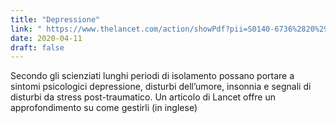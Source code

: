 ```yaml
---
title: "Depressione"
link: " https://www.thelancet.com/action/showPdf?pii=S0140-6736%2820%2930460-8#page=2"
date: 2020-04-11
draft: false
---
```


Secondo gli scienziati lunghi periodi di isolamento possano portare a sintomi psicologici depressione, disturbi dell’umore, insonnia e segnali di disturbi da stress post-traumatico. Un articolo di Lancet offre un approfondimento su come gestirli (in inglese)
